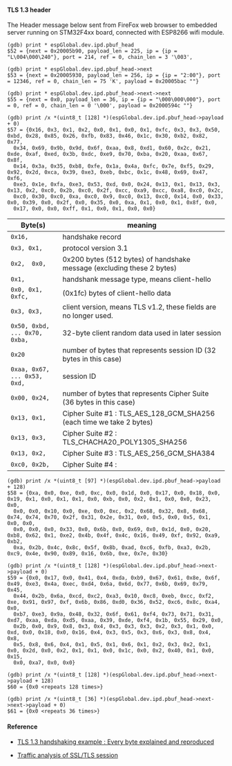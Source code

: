 #### TLS 1.3 header
The  Header message below sent from FireFox web browser to embedded server running on STM32F4xx board, connected with ESP8266 wifi module.

```
(gdb) print * espGlobal.dev.ipd.pbuf_head 
$52 = {next = 0x20005b90, payload_len = 225, ip = {ip = "L\004\000\240"}, port = 214, ref = 0, chain_len = 3 '\003',

(gdb) print * espGlobal.dev.ipd.pbuf_head->next 
$53 = {next = 0x20005930, payload_len = 256, ip = {ip = "2:00"}, port = 12346, ref = 0, chain_len = 75 'K', payload = 0x20005bac ""}

(gdb) print * espGlobal.dev.ipd.pbuf_head->next->next 
$55 = {next = 0x0, payload_len = 36, ip = {ip = "\000\000\000"}, port = 0, ref = 0, chain_len = 0 '\000', payload = 0x2000594c ""}

```

```
(gdb) print /x *(uint8_t [128] *)(espGlobal.dev.ipd.pbuf_head->payload + 0)
$57 = {0x16, 0x3, 0x1, 0x2, 0x0, 0x1, 0x0, 0x1, 0xfc, 0x3, 0x3, 0x50, 0xbd, 0x28, 0x85, 0x26, 0xfb, 0x83, 0x46, 0x1c, 0x30, 0xb2, 0x82, 0x77, 
  0x34, 0x69, 0x9b, 0x9d, 0x6f, 0xaa, 0x8, 0xd1, 0x60, 0x2c, 0x21, 0xde, 0xaf, 0xed, 0x3b, 0xdc, 0xe9, 0x70, 0xba, 0x20, 0xaa, 0x67, 0x8f, 
  0x14, 0x3a, 0x35, 0xb8, 0xfe, 0x1a, 0x4a, 0xfc, 0x7e, 0xf5, 0x29, 0x92, 0x2d, 0xca, 0x39, 0xe3, 0xeb, 0xbc, 0x1c, 0x48, 0x69, 0x47, 0xf6, 
  0xe3, 0x1e, 0xfa, 0xe3, 0x53, 0xd, 0x0, 0x24, 0x13, 0x1, 0x13, 0x3, 0x13, 0x2, 0xc0, 0x2b, 0xc0, 0x2f, 0xcc, 0xa9, 0xcc, 0xa8, 0xc0, 0x2c, 
  0xc0, 0x30, 0xc0, 0xa, 0xc0, 0x9, 0xc0, 0x13, 0xc0, 0x14, 0x0, 0x33, 0x0, 0x39, 0x0, 0x2f, 0x0, 0x35, 0x0, 0xa, 0x1, 0x0, 0x1, 0x8f, 0x0, 
  0x17, 0x0, 0x0, 0xff, 0x1, 0x0, 0x1, 0x0, 0x0}
  ```
| Byte(s) | meaning |
|---------|---------|
| `0x16,`           | handshake record |
| `0x3, 0x1,`       |  protocol version 3.1 |
| `0x2,  0x0,`      |  0x200 bytes (512 bytes) of handshake message (excluding these 2 bytes) |
| `0x1, `           | handshank message type, means client-hello|
| `0x0, 0x1, 0xfc,` | (0x1fc) bytes of client-hello data|
| `0x3, 0x3,`       | client version, means TLS v1.2, these fields are no longer used.|
| `0x50, 0xbd, ... 0x70, 0xba,` | 32-byte client random data used in later session |
| `0x20`                        | number of bytes that represents session ID (32 bytes in this case) |
| `0xaa, 0x67, ... 0x53, 0xd,`  | session ID |
| `0x00, 0x24, `  | number of bytes that represents Cipher Suite (36 bytes in this case) |
| `0x13, 0x1,`    | Cipher Suite #1 : TLS_AES_128_GCM_SHA256 (each time we take 2 bytes)  |
| `0x13, 0x3,`    | Cipher Suite #2 : TLS_CHACHA20_POLY1305_SHA256  |
| `0x13, 0x2,`    | Cipher Suite #3 : TLS_AES_256_GCM_SHA384 |
| `0xc0, 0x2b,`   | Cipher Suite #4 :  |

  
  
```
(gdb) print /x *(uint8_t [97] *)(espGlobal.dev.ipd.pbuf_head->payload + 128)
$58 = {0xa, 0x0, 0xe, 0x0, 0xc, 0x0, 0x1d, 0x0, 0x17, 0x0, 0x18, 0x0, 0x19, 0x1, 0x0, 0x1, 0x1, 0x0, 0xb, 0x0, 0x2, 0x1, 0x0, 0x0, 0x23, 0x0, 
  0x0, 0x0, 0x10, 0x0, 0xe, 0x0, 0xc, 0x2, 0x68, 0x32, 0x8, 0x68, 0x74, 0x74, 0x70, 0x2f, 0x31, 0x2e, 0x31, 0x0, 0x5, 0x0, 0x5, 0x1, 0x0, 0x0, 
  0x0, 0x0, 0x0, 0x33, 0x0, 0x6b, 0x0, 0x69, 0x0, 0x1d, 0x0, 0x20, 0xb8, 0x62, 0x1, 0xe2, 0x4b, 0x4f, 0x4c, 0x16, 0x49, 0xf, 0x92, 0xa9, 0xb2, 
  0xa, 0x2b, 0x4c, 0x8c, 0x5f, 0x8b, 0xad, 0xc6, 0xfb, 0xa3, 0x2b, 0xc9, 0x4e, 0x90, 0x89, 0x16, 0x6b, 0xe, 0x7e, 0x30}
```

```
(gdb) print /x *(uint8_t [128] *)(espGlobal.dev.ipd.pbuf_head->next->payload + 0)
$59 = {0x0, 0x17, 0x0, 0x41, 0x4, 0xda, 0xb9, 0x67, 0x61, 0x8e, 0x6f, 0x49, 0xe3, 0x4a, 0xec, 0xd4, 0x6a, 0x6d, 0x77, 0x6b, 0x69, 0x79, 0x45, 
  0x44, 0x2b, 0x6a, 0xcd, 0xc2, 0xa3, 0x10, 0xc8, 0xeb, 0xcc, 0xf2, 0xe, 0x91, 0x97, 0xf, 0x6b, 0x86, 0xd0, 0x36, 0x52, 0xc6, 0x8c, 0xa4, 0x0, 
  0xb7, 0xe3, 0x9a, 0x48, 0x32, 0x6f, 0x61, 0xf4, 0x73, 0x71, 0x31, 0xd7, 0xaa, 0xda, 0xd5, 0xaa, 0x39, 0xde, 0xf4, 0x1b, 0x55, 0x29, 0x0, 
  0x2b, 0x0, 0x9, 0x8, 0x3, 0x4, 0x3, 0x3, 0x3, 0x2, 0x3, 0x1, 0x0, 0xd, 0x0, 0x18, 0x0, 0x16, 0x4, 0x3, 0x5, 0x3, 0x6, 0x3, 0x8, 0x4, 0x8, 
  0x5, 0x8, 0x6, 0x4, 0x1, 0x5, 0x1, 0x6, 0x1, 0x2, 0x3, 0x2, 0x1, 0x0, 0x2d, 0x0, 0x2, 0x1, 0x1, 0x0, 0x1c, 0x0, 0x2, 0x40, 0x1, 0x0, 0x15, 
  0x0, 0xa7, 0x0, 0x0}
```


```
(gdb) print /x *(uint8_t [128] *)(espGlobal.dev.ipd.pbuf_head->next->payload + 128)
$60 = {0x0 <repeats 128 times>}

(gdb) print /x *(uint8_t [36] *)(espGlobal.dev.ipd.pbuf_head->next->next->payload + 0)
$61 = {0x0 <repeats 36 times>}

```



#### Reference
* [TLS 1.3 handshaking example : Every byte explained and reproduced](https://tls13.ulfheim.net/)

* [Traffic analysis of SSL/TLS session](http://blog.fourthbit.com/2014/12/23/traffic-analysis-of-an-ssl-slash-tls-session)

